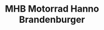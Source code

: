 ---
title: "MHB Motorrad Hanno Brandenburger"
url: /gescher/mhb-motorrad-hanno-brandenburger/
shop: Motorrad
---